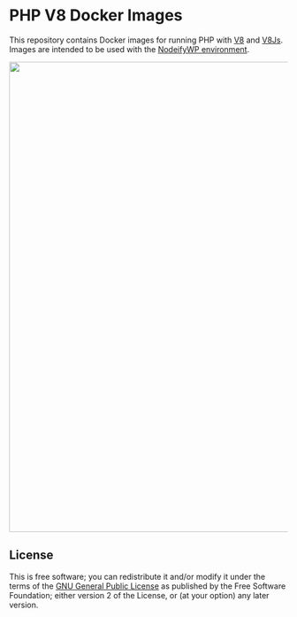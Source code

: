 # PHP V8 Docker Images

This repository contains Docker images for running PHP with [V8](https://developers.google.com/v8/) and [V8Js](https://github.com/phpv8/v8js). Images are intended to be used with the [NodeifyWP environment](https://github.com/10up/nodeifywp-environment).

<p align="center">
<a href="http://10up.com/contact/"><img src="https://10updotcom-wpengine.s3.amazonaws.com/uploads/2016/10/10up-Github-Banner.png" width="850"></a>
</p>

## License

This is free software; you can redistribute it and/or modify it under the terms of the [GNU General Public License](http://www.gnu.org/licenses/gpl-2.0.html) as published by the Free Software Foundation; either version 2 of the License, or (at your option) any later version.
